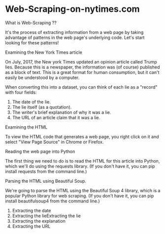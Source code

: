 # Web-Scraping-on-nytimes.com

What is Web-Scraping ??

It's the process of extracting information from a web page by taking advantage of patterns in the web page's underlying code. Let's start looking for these patterns!

Examining the New York Times article

On July, 2017, the New york Times updated an opinion article called Trump lies. Because this is a newspaper, the information was (of course) published as a block of text. This is a great format for human consumption, but it can't easily be understood by a computer.

When converting this into a dataset, you can think of each lie as a "record" with four fields:

1. The date of the lie.
2. The lie itself (as a quotation).
3. The writer's brief explanation of why it was a lie.
4. The URL of an article claim that it was a lie.

Examining the HTML

To view the HTML code that generates a web page, you right click on it and select "View Page Source" in Chrome or Firefox.

Reading the web page into Python

The first thing we need to do is to read the HTML for this article into Python, which we'll do using the requests library. (If you don't have it, you can pip install requests from the command line.)

Parsing the HTML using Beautiful Soup.

We're going to parse the HTML using the Beautiful Soup 4 library, which is a popular Python library for web scraping. (If you don't have it, you can pip install beautifulsoup4 from the command line.)

1. Extracting the date
2. Extracting the lieExtracting the lie
3. Extracting the explanation
4. Extracting the URL

